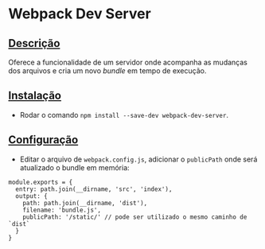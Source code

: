 # Webpack Dev Server

## [Descrição](#descricão)

Oferece a funcionalidade de um servidor onde acompanha as mudanças dos arquivos e cria um novo _bundle_ em tempo de execução.

## [Instalação](#instalação)

* Rodar o comando `npm install --save-dev webpack-dev-server`.

## [Configuração](#configuração)

* Editar o arquivo de `webpack.config.js`, adicionar o `publicPath` onde será atualizado o bundle em memória:
```
module.exports = {
  entry: path.join(__dirname, 'src', 'index'),
  output: {
    path: path.join(__dirname, 'dist'),
    filename: 'bundle.js',
    publicPath: '/static/' // pode ser utilizado o mesmo caminho de `dist`
  }
}
```
